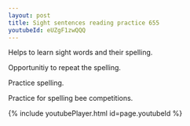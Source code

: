 ```yaml
---
layout: post
title: Sight sentences reading practice 655
youtubeId: eUZgF1zwQQQ
---
```

 
 
Helps to learn sight words and their spelling.

Opportunitiy to repeat the spelling. 

Practice spelling. 
 
Practice for spelling bee competitions. 
 
{% include youtubePlayer.html id=page.youtubeId %}
 
 
